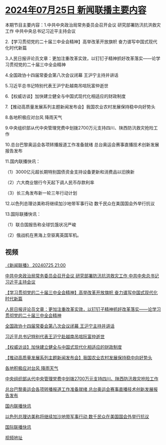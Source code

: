 # [2024年07月25日 新闻联播主要内容](https://tv.cctv.com/lm/xwlb/day/20240725.shtml)

本期节目主要内容：1.中共中央政治局常务委员会召开会议 研究部署防汛抗洪救灾工作 中共中央总书记习近平主持会议

2.【学习贯彻党的二十届三中全会精神】高举改革开放旗帜 奋力谱写中国式现代化时代新篇

3.人民日报评论员文章：更加注重改革实效，以钉钉子精神抓好改革落实——论学习贯彻党的二十届三中全会精神

4.全国政协十四届常委会第八次会议闭幕 王沪宁主持并讲话

5.习近平总书记特别代表王沪宁赴越南吊唁阮富仲逝世

6.【权威访谈】加快建立健全与中国式现代化相适应的财政制度

7.【推动高质量发展系列主题新闻发布会】我国农业农村发展保持稳中向好势头

8.各地积极应对台风 降雨天气

9.中央组织部从代中央管理党费中划拨2700万元支持四川、陕西防汛救灾抢险工作

10.总台巴黎奥运会各项转播报道工作准备就绪 总台奥运会赛事直播技术创新发展报告发布

11.国内联播快讯：

（1）3000亿元超长期特别国债资金支持设备更新和消费品以旧换新

（2）六大商业银行今天起下调人民币存款利率

（3）长三角发布新一轮三年行动计划

12.以色列总理访美称将继续加沙地带军事行动 数千民众在美国国会外举行抗议

13.国际联播快讯：

（1）联合国报告称全球饥饿状况严峻

（2）俄战机在黑海上空驱离英国军机。

## 视频

[《新闻联播》 20240725 21:00](https://tv.cctv.com/2024/07/25/VIDECkSFOqBdWRc01R4xlaRh240725.shtml)

[中共中央政治局常务委员会召开会议 研究部署防汛抗洪救灾工作 中共中央总书记习近平主持会议](https://tv.cctv.com/2024/07/25/VIDEQMEWuX0TFeNQ4SauzQyG240725.shtml)

[【学习贯彻党的二十届三中全会精神】高举改革开放旗帜 奋力谱写中国式现代化时代新篇](https://tv.cctv.com/2024/07/25/VIDEWKQBQBca9v4kULgPeuMb240725.shtml)

[人民日报评论员文章：更加注重改革实效，以钉钉子精神抓好改革落实——论学习贯彻党的二十届三中全会精神](https://tv.cctv.com/2024/07/25/VIDEhyUfPACEWBgiMlHKaLsf240725.shtml)

[全国政协十四届常委会第八次会议闭幕 王沪宁主持并讲话](https://tv.cctv.com/2024/07/25/VIDEPV2J81eQvE0Fz50gDyY2240725.shtml)

[习近平总书记特别代表王沪宁赴越南吊唁阮富仲逝世](https://tv.cctv.com/2024/07/25/VIDENuIio6DE9JiE7N3qrQZE240725.shtml)

[【权威访谈】加快建立健全与中国式现代化相适应的财政制度](https://tv.cctv.com/2024/07/25/VIDEwy61lOaWEKI5ZT0t4WmZ240725.shtml)

[【推动高质量发展系列主题新闻发布会】我国农业农村发展保持稳中向好势头](https://tv.cctv.com/2024/07/25/VIDESfhavHYSouXS5FDyeZxh240725.shtml)

[各地积极应对台风 降雨天气](https://tv.cctv.com/2024/07/25/VIDEfck5hIXcpE9ShOCrFprN240725.shtml)

[中央组织部从代中央管理党费中划拨2700万元支持四川、陕西防汛救灾抢险工作](https://tv.cctv.com/2024/07/25/VIDEaWYWmTABqoQ6M3eX224c240725.shtml)

[总台巴黎奥运会各项转播报道工作准备就绪 总台奥运会赛事直播技术创新发展报告发布](https://tv.cctv.com/2024/07/25/VIDE1ZshHRSIJGjyOMsR5UWT240725.shtml)

[国内联播快讯](https://tv.cctv.com/2024/07/25/VIDE2IU5t56hYpiO2FjtrcXb240725.shtml)

[以色列总理访美称将继续加沙地带军事行动 数千民众在美国国会外举行抗议](https://tv.cctv.com/2024/07/25/VIDEmbX2ZRIVnKMFk6W209MV240725.shtml)

[国际联播快讯](https://tv.cctv.com/2024/07/25/VIDE6WBRBJ73D3FpAIf0Xgv0240725.shtml)

[视频地址](https://tv.cctv.com/lm/xwlb/day/20240725.shtml) 

